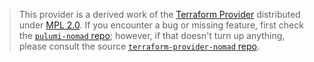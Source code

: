 > This provider is a derived work of the [Terraform Provider](https://github.com/terraform-providers/terraform-provider-nomad)
> distributed under [MPL 2.0](https://www.mozilla.org/en-US/MPL/2.0/). If you encounter a bug or missing feature,
> first check the [`pulumi-nomad` repo](/issues); however, if that doesn't turn up anything,
> please consult the source [`terraform-provider-nomad` repo](https://github.com/terraform-providers/terraform-provider-nomad/issues).
